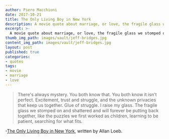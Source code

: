 ```yaml
---
author: Piero Macchioni
date: 2017-10-21
title: The Only Living Boy in New York
description: A movie quote about marriage, or love, the fragile glass we stomped on and shattered and will forever be putting back together.
excerpt: >-
  A movie quote about marriage, or love, the fragile glass we stomped on and shattered and will forever be putting back together.
thumb_img_path: images/vault/jeff-bridges.jpg
content_img_path: images/vault/jeff-bridges.jpg
layout: post
published: true
categories:
- quotes
tags:
- movie
- marriage
- love
---
```


> There's always mystery. You both know that.
You both know it isn't perfect.
Excitement, trust and struggle, and the unknown privacies that keep us together. Glue of struggle. 
I raise my glass. The fragile glass we stomped on and shattered and will forever be putting back together, like the puzzles we first worked as children, learning to be patient, searching for what fits.


-[The Only Living Boy in New York](https://www.instagram.com), written by Allan Loeb.